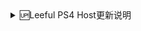 <details>
<summary>🆙Leeful PS4 Host更新说明</summary>
<br>
  
2022年6月24号修改
 添加GoldHEN 2.1.1 和 GoldHEN 2.1.2
链接🔗[破解网页](https://myoko.github.io)

<br />
</details>
